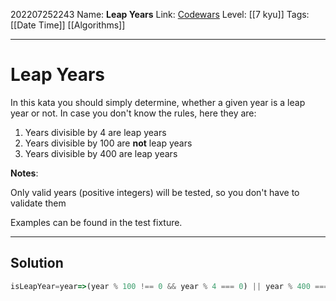 202207252243
Name: **Leap Years**
Link: [Codewars](https://www.codewars.com/kata/526c7363236867513f0005ca)
Level:  [[7 kyu]]
Tags: [[Date Time]] [[Algorithms]]

---

# Leap Years

In this kata you should simply determine, whether a given year is a leap year or not. In case you don't know the rules, here they are:

1.  Years divisible by 4 are leap years
2.  Years divisible by 100 are **not** leap years
3.  Years divisible by 400 are leap years

**Notes**:

Only valid years (positive integers) will be tested, so you don't have to validate them

Examples can be found in the test fixture.

---

## Solution

``` javascript
isLeapYear=year=>(year % 100 !== 0 && year % 4 === 0) || year % 400 === 0
```